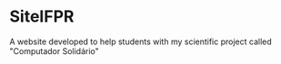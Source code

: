 # SiteIFPR
A website developed to help students with my scientific project called "Computador Solidário"
